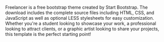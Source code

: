 Freelancer is a free bootstrap theme created by Start Bootstrap. The download includes the complete source files including HTML, CSS, and JavaScript as well as optional LESS stylesheets for easy customization.
Whether you're a student looking to showcase your work, a professional looking to attract clients, or a graphic artist looking to share your projects, this template is the perfect starting point! </p>
